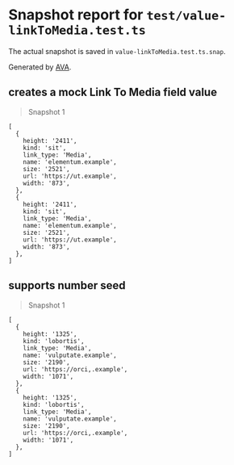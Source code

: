 # Snapshot report for `test/value-linkToMedia.test.ts`

The actual snapshot is saved in `value-linkToMedia.test.ts.snap`.

Generated by [AVA](https://avajs.dev).

## creates a mock Link To Media field value

> Snapshot 1

    [
      {
        height: '2411',
        kind: 'sit',
        link_type: 'Media',
        name: 'elementum.example',
        size: '2521',
        url: 'https://ut.example',
        width: '873',
      },
      {
        height: '2411',
        kind: 'sit',
        link_type: 'Media',
        name: 'elementum.example',
        size: '2521',
        url: 'https://ut.example',
        width: '873',
      },
    ]

## supports number seed

> Snapshot 1

    [
      {
        height: '1325',
        kind: 'lobortis',
        link_type: 'Media',
        name: 'vulputate.example',
        size: '2190',
        url: 'https://orci,.example',
        width: '1071',
      },
      {
        height: '1325',
        kind: 'lobortis',
        link_type: 'Media',
        name: 'vulputate.example',
        size: '2190',
        url: 'https://orci,.example',
        width: '1071',
      },
    ]

